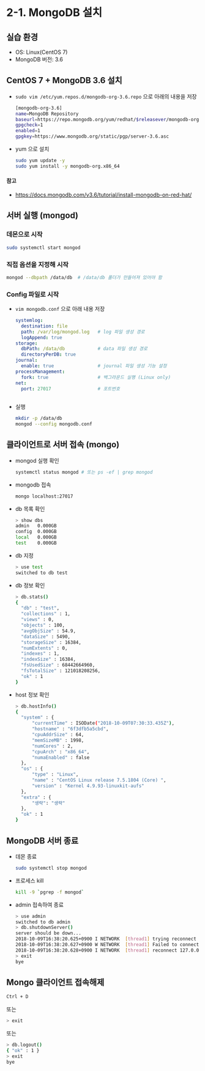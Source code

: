 # 2-1. MongoDB 설치



## 실습 환경

* OS: Linux(CentOS 7)
* MongoDB 버전: 3.6



## CentOS 7 + MongoDB 3.6 설치

* `sudo vim /etc/yum.repos.d/mongodb-org-3.6.repo` 으로 아래의 내용을 저장

  ````bash
  [mongodb-org-3.6]
  name=MongoDB Repository
  baseurl=https://repo.mongodb.org/yum/redhat/$releasever/mongodb-org/3.6/x86_64/
  gpgcheck=1
  enabled=1
  gpgkey=https://www.mongodb.org/static/pgp/server-3.6.asc
  ````

* yum 으로 설치

  ````bash
  sudo yum update -y
  sudo yum install -y mongodb-org.x86_64
  ````



#### 참고

* https://docs.mongodb.com/v3.6/tutorial/install-mongodb-on-red-hat/



## 서버 실행 (mongod)

### 데몬으로 시작

````bash
sudo systemctl start mongod
````



### 직접 옵션을 지정해 시작

````bash
mongod --dbpath /data/db  # /data/db 폴더가 만들어져 있어야 함
````



### Config 파일로 시작

* `vim mongodb.conf` 으로 아래 내용 저장

  ````yml
  systemlog:
  	destination: file
  	path: /var/log/mongod.log	# log 파일 생성 경로
  	logAppend: true
  storage:
  	dbPath: /data/db			# data 파일 생성 경로
  	directoryPerDB: true
  journal:
  	enable: true				# journal 파일 생성 기능 설정
  processManagement:
  	fork: true					# 백그라운드 실행 (Linux only)
  net:
  	port: 27017					# 포트번호
  	
  ````

* 실행

  ````bash
  mkdir -p /data/db
  mongod --config mongodb.conf
  ````


## 클라이언트로 서버 접속 (mongo)

* mongod 실행 확인

  ````bash
  systemctl status mongod # 또는 ps -ef | grep mongod
  ````

* mongodb 접속

  ````bash
  mongo localhost:27017
  ````

* db 목록 확인

  ````bash
  > show dbs
  admin   0.000GB
  config  0.000GB
  local   0.000GB
  test    0.000GB
  ````

* db 지정

  ````bash
  > use test
  switched to db test
  ````

* db 정보 확인

  ````bash
  > db.stats()
  {
  	"db" : "test",
  	"collections" : 1,
  	"views" : 0,
  	"objects" : 100,
  	"avgObjSize" : 54.9,
  	"dataSize" : 5490,
  	"storageSize" : 16384,
  	"numExtents" : 0,
  	"indexes" : 1,
  	"indexSize" : 16384,
  	"fsUsedSize" : 68442664960,
  	"fsTotalSize" : 121018208256,
  	"ok" : 1
  }
  ````

* host 정보 확인

  ````bash
  > db.hostInfo()
  {
  	"system" : {
  		"currentTime" : ISODate("2018-10-09T07:30:33.435Z"),
  		"hostname" : "6f3dfb5a5cbd",
  		"cpuAddrSize" : 64,
  		"memSizeMB" : 1998,
  		"numCores" : 2,
  		"cpuArch" : "x86_64",
  		"numaEnabled" : false
  	},
  	"os" : {
  		"type" : "Linux",
  		"name" : "CentOS Linux release 7.5.1804 (Core) ",
  		"version" : "Kernel 4.9.93-linuxkit-aufs"
  	},
  	"extra" : {
  		"생략": "생략"
  	},
  	"ok" : 1
  }
  ````



## MongoDB 서버 종료

* 데몬 종료

  ````bash
  sudo systemctl stop mongod
  ````

* 프로세스 kill

  ````bash
  kill -9 `pgrep -f mongod`
  ````

* admin 접속하여 종료

  ````bash
  > use admin
  switched to db admin
  > db.shutdownServer()
  server should be down...
  2018-10-09T16:38:20.625+0900 I NETWORK  [thread1] trying reconnect to 127.0.0.1:27017 (127.0.0.1) failed
  2018-10-09T16:38:20.627+0900 W NETWORK  [thread1] Failed to connect to 127.0.0.1:27017, in(checking socket for error after poll), reason: Connection refused
  2018-10-09T16:38:20.628+0900 I NETWORK  [thread1] reconnect 127.0.0.1:27017 (127.0.0.1) failed failed
  > exit
  bye
  ````



## Mongo 클라이언트 접속해제



````bash
Ctrl + D
````

또는

````bash
> exit
````

또는

````bash
> db.logout()
{ "ok" : 1 }
> exit
bye
````

